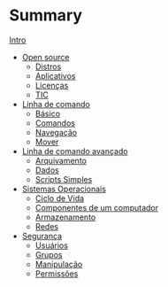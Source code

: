 # Summary
[Intro](README.md)
- [Open source]()
  - [Distros](1-OpenSource/1-Distros.md)
  - [Aplicativos](1-OpenSource/2-Aplicativos.md)
  - [Licenças](1-OpenSource/3-Licenças.md)
  - [TIC](1-OpenSource/4-TIC.md)
- [Linha de comando]()
  - [Básico](2-LinhaDeComando/1-Básico.md)
  - [Comandos](2-LinhaDeComando/2-Comandos.md)
  - [Navegação](2-LinhaDeComando/3-Navegação.md)
  - [Mover](2-LinhaDeComando/4-Mover.md)
- [Linha de comando avançado]()
  - [Arquivamento](3-LinhaDeComandoAvançado/1-Arquivamento.md)
  - [Dados](3-LinhaDeComandoAvançado/2-Dados.md)
  - [Scripts Simples](3-LinhaDeComandoAvançado/3-ScriptsSimples.md)
- [Sistemas Operacionais]()
  - [Ciclo de Vida](4-SistemasOperacionais/1-CicloDeVida.md)
  - [Componentes de um computador](4-SistemasOperacionais/2-ComponentesDeUmComputador.md)
  - [Armazenamento](4-SistemasOperacionais/3-Armazenamento.md)
  - [Redes](4-SistemasOperacionais/4-Redes.md)
- [Segurança]()
  - [Usuários](5-Segurança/1-Usuários.md)
  - [Grupos](5-Segurança/2-Grupos.md)
  - [Manipulação](5-Segurança/3-Manipulação.md)
  - [Permissões](5-Segurança/4-Permissões.md)

